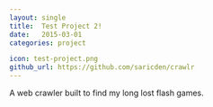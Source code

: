 ```yaml
---
layout: single
title:  Test Project 2!
date:   2015-03-01
categories: project

icon: test-project.png
github_url: https://github.com/saricden/crawlr
---
```


A web crawler built to find my long lost flash games.
